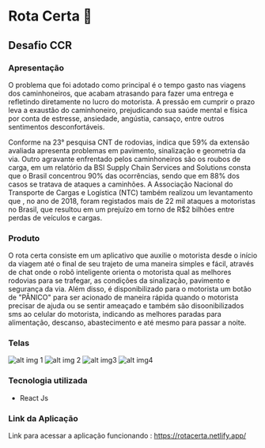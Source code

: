 # Rota Certa 🚛

## Desafio CCR

### Apresentação

<p>O problema que foi adotado como principal é o tempo
gasto nas viagens dos caminhoneiros, que acabam
atrasando para fazer uma entrega e refletindo diretamente
no lucro do motorista. A pressão em cumprir o prazo leva
a exaustão do caminhoneiro, prejudicando sua saúde
mental e física por conta de estresse, ansiedade,
angústia, cansaço, entre outros sentimentos
desconfortáveis.
</p>
<p>
Conforme na 23° pesquisa CNT de rodovias, indica que
59% da extensão avaliada apresenta problemas em
pavimento, sinalização e geometria da via. Outro
agravante enfrentado pelos caminhoneiros são os roubos
de carga, em um relatório da BSI Supply Chain Services
and Solutions consta que o Brasil concentrou 90% das
ocorrências, sendo que em 88% dos casos se tratava de
ataques a caminhões. A Associação Nacional do
Transporte de Cargas e Logística (NTC) também realizou
um levantamento que , no ano de 2018, foram registados
mais de 22 mil ataques a motoristas no Brasil, que
resultou em um prejuízo em torno de R$2 bilhões entre
perdas de veículos e cargas.

</p>

### Produto

<p>O rota certa consiste em um aplicativo que auxilie o motorista desde o início da viagem até o final de seu trajeto de uma maneira simples e fácil, através de chat onde o robô inteligente orienta o motorista qual as melhores rodovias para se trafegar, as condições da sinalização, pavimento e segurança da via. Além disso, é disponibilizado para o motorista um botão de "PÂNICO" para ser acionado de maneira rápida quando o motorista precisar de ajuda ou se sentir ameaçado e também são disoonibilizados sms ao celular do motorista, indicando as melhores paradas para alimentação, descanso, abastecimento e até mesmo para passar a noite.</p>

### Telas
![alt img 1](https://github.com/kleidimilson/Rota-certa/blob/master/Telas/Capturar.PNG?raw=true) 
![alt img 2](https://github.com/kleidimilson/Rota-certa/blob/master/Telas/imagem2.PNG?raw=true)
![alt img3](https://github.com/kleidimilson/Rota-certa/blob/master/Telas/imagem3.PNG?raw=true)
![alt img4](https://github.com/kleidimilson/Rota-certa/blob/master/Telas/imagem4.PNG?raw=true)




### Tecnologia utilizada
<ul>
    <li>React Js</li>
    
</ul>

### Link da Aplicação

Link para acessar a aplicação funcionando : https://rotacerta.netlify.app/

